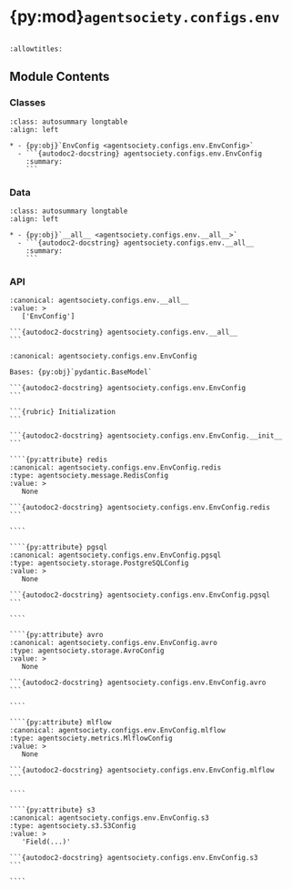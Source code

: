 # {py:mod}`agentsociety.configs.env`

```{py:module} agentsociety.configs.env
```

```{autodoc2-docstring} agentsociety.configs.env
:allowtitles:
```

## Module Contents

### Classes

````{list-table}
:class: autosummary longtable
:align: left

* - {py:obj}`EnvConfig <agentsociety.configs.env.EnvConfig>`
  - ```{autodoc2-docstring} agentsociety.configs.env.EnvConfig
    :summary:
    ```
````

### Data

````{list-table}
:class: autosummary longtable
:align: left

* - {py:obj}`__all__ <agentsociety.configs.env.__all__>`
  - ```{autodoc2-docstring} agentsociety.configs.env.__all__
    :summary:
    ```
````

### API

````{py:data} __all__
:canonical: agentsociety.configs.env.__all__
:value: >
   ['EnvConfig']

```{autodoc2-docstring} agentsociety.configs.env.__all__
```

````

`````{py:class} EnvConfig(/, **data: typing.Any)
:canonical: agentsociety.configs.env.EnvConfig

Bases: {py:obj}`pydantic.BaseModel`

```{autodoc2-docstring} agentsociety.configs.env.EnvConfig
```

```{rubric} Initialization
```

```{autodoc2-docstring} agentsociety.configs.env.EnvConfig.__init__
```

````{py:attribute} redis
:canonical: agentsociety.configs.env.EnvConfig.redis
:type: agentsociety.message.RedisConfig
:value: >
   None

```{autodoc2-docstring} agentsociety.configs.env.EnvConfig.redis
```

````

````{py:attribute} pgsql
:canonical: agentsociety.configs.env.EnvConfig.pgsql
:type: agentsociety.storage.PostgreSQLConfig
:value: >
   None

```{autodoc2-docstring} agentsociety.configs.env.EnvConfig.pgsql
```

````

````{py:attribute} avro
:canonical: agentsociety.configs.env.EnvConfig.avro
:type: agentsociety.storage.AvroConfig
:value: >
   None

```{autodoc2-docstring} agentsociety.configs.env.EnvConfig.avro
```

````

````{py:attribute} mlflow
:canonical: agentsociety.configs.env.EnvConfig.mlflow
:type: agentsociety.metrics.MlflowConfig
:value: >
   None

```{autodoc2-docstring} agentsociety.configs.env.EnvConfig.mlflow
```

````

````{py:attribute} s3
:canonical: agentsociety.configs.env.EnvConfig.s3
:type: agentsociety.s3.S3Config
:value: >
   'Field(...)'

```{autodoc2-docstring} agentsociety.configs.env.EnvConfig.s3
```

````

`````
